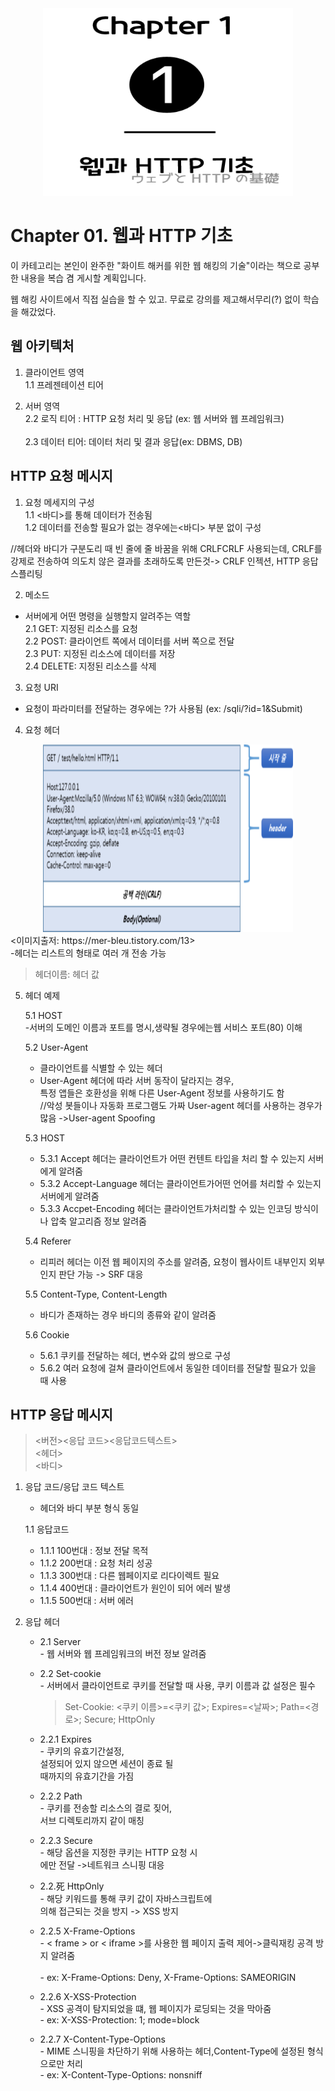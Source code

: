 <div align="center" >
<img src="/Art of Web Hacking/Chapter1/Chapter1.png" width="400" height="300"> <br>
</div>

# Chapter 01. 웹과 HTTP 기초

이 카테고리는 본인이 완주한
"화이트 해커를 위한 웹 해킹의 기술"이라는
책으로 공부한 내용을 복습 겸 게시할 계획입니다.

웹 해킹 사이트에서 직접 실습을 할 수 있고.
무료로 강의를 제고해서무리(?) 없이 학습을 해갔었다.

## 웹 아키텍처
1. 클라이언트 영역
    <br>1.1 프레젠테이션 티어

2. 서버 영역
    <br>2.2 로직 티어 : HTTP 요청 처리 및 응답 (ex: 웹 서버와 웹 프레임워크)    
    <br>2.3 데이터 티어: 데이터 처리 및 결과 응답(ex: DBMS, DB)

## HTTP 요청 메시지
1. 요청 메세지의 구성
<br>   1.1 <바디>를 통해 데이터가 전송됨
<br>   1.2 데이터를 전송할 필요가 없는 경우에는<바디> 부분 없이 구성

//헤더와 바디가 구분도리 때 빈 줄에 줄 바꿈을 위해 CRLFCRLF 사용되는데, CRLF를 강제로 전송하여 의도치
않은 결과를 초래하도록 만든것-> CRLF 인젝션, HTTP 응답 스플리팅

2. 메소드
  - 서버에게 어떤 명령을 실행할지 알려주는 역할
<br> 2.1 GET:  지정된 리소스를 요청
<br> 2.2 POST: 클라이언트 쪽에서 데이터를 서버 쪽으로 전달
<br> 2.3 PUT: 지정된 리소스에 데이터를 저장
<br> 2.4 DELETE: 지정된 리소스를 삭제

3. 요청 URI
- 요청이 파라미터를 전달하는 경우에는 ?가 사용됨
  (ex: /sqli/?id=1&Submit)

4. 요청 헤더

<div align="center" >
<img src="Art of Web Hacking/Chapter1/002.png" width="400" height="300"> <br>
</div>
<이미지출저: https://mer-bleu.tistory.com/13> <br>
-헤더는 리스트의 형태로 여러 개 전송 가능<br>


>헤더이름: 헤더 값


5. 헤더 예제

    5.1 HOST<br>
    -서버의 도메인 이름과 포트를 명시,생략될 경우에는웹 서비스 포트(80) 이해
    
    5.2 User-Agent
    - 클라이언트를 식별할 수 있는 헤더
    - User-Agent 헤더에 따라 서버 동작이 달라지는 경우, <br>특정 앱들은 호환성을 위해 다른 User-Agent 정보를 사용하기도 함<br>
     //악성 봇들이나 자동화 프로그램도 가짜 User-agent 헤더를 사용하는 경우가 많음
->User-agent Spoofing
    
    5.3 HOST<br>
    - 5.3.1 Accept 헤더는 클라이언트가 어떤 컨텐트 타입을 처리 할 수 있는지 서버에게 알려줌
    - 5.3.2 Accept-Language 헤더는 클라이언트가어떤 언어를 처리할 수 있는지 서버에게 알려줌
    - 5.3.3 Accpet-Encoding 헤더는 클라이언트가처리할 수 있는 인코딩 방식이나 압축 알고리즘 정보 알려줌

    5.4 Referer<br>
    - 리피러 헤더는 이전 웹 페이지의 주소를 알려줌, 요청이 웹사이트 내부인지 외부인지 판단 가능 -> SRF 대응

    5.5 Content-Type, Content-Length
      - 바디가 존재하는 경우 바디의 종류와 같이 알려줌
   
   5.6 Cookie
   - 5.6.1 쿠키를 전달하는 헤더, 변수와 값의 쌍으로 구성
   - 5.6.2 여러 요청에 걸쳐 클라이언트에서 동일한 데이터를 전달할 필요가 있을 때 사용


## HTTP 응답 메시지
   > <버전><응답 코드><응답코드텍스트><br><헤더><br><바디>


1. 응답 코드/응답 코드 텍스트
    - 헤더와 바디 부분 형식 동일

    1.1 응답코드
    - 1.1.1 100번대 : 정보 전달 목적 
    - 1.1.2 200번대 : 요청 처리 성공
    - 1.1.3 300번대 : 다른 웹페이지로 리다이렉트 필요
    - 1.1.4 400번대 : 클라이언트가 원인이 되어 에러 발생
    - 1.1.5 500번대 : 서버 에러

2. 응답 헤더
   - 2.1 Server
        <br>- 웹 서버와 웹 프레임워크의 버전 정보 알려줌 

   - 2.2 Set-cookie
        <br>- 서버에서 클라이언트로 쿠키를 전달할 때 사용, 쿠키 이름과 값 설정은 필수
        >Set-Cookie: <쿠키 이름>=<쿠키 값>; Expires=<날짜>; Path=<경로>; Secure; HttpOnly

    - 2.2.1 Expires
         <br>- 쿠키의 유효기간설정,<br>설정되어 있지 않으면 세션이 종료 될<br> 때까지의 유효기간을 가짐
    - 2.2.2 Path
        <br>- 쿠키를 전송할 리소스의 결로 짖어,<br>서브 디렉토리까지 같이 매칭 
     
    - 2.2.3 Secure
        <br>- 해당 옵션을 지정한 쿠키는 HTTP 요청 시<br>에만 전달 ->네트워크 스니핑 대응

    - 2.2.死 HttpOnly
        <br>- 해당 키워드를 통해 쿠키 값이 자바스크립트에<br>의해 접근되는 것을 방지 -> XSS 방지

    - 2.2.5 X-Frame-Options
        <br>- < frame > or < iframe >를 사용한 웹 페이지 출력 제어->클릭재킹 공격 방지 알려줌  
        <br>- ex: X-Frame-Options: Deny, X-Frame-Options: SAMEORIGIN

    - 2.2.6 X-XSS-Protection
        <br>- XSS 공격이 탐지되었을 떄, 웹 페이지가 로딩되는 것을 막아줌
        <br>- ex: X-XSS-Protection: 1; mode=block

    - 2.2.7 X-Content-Type-Options
        <br>- MIME 스니핑을 차단하기 위해 사용하는 헤더,Content-Type에 설정된 형식으로만 처리
        <br>- ex: X-Content-Type-Options: nonsniff





